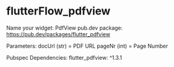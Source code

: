 # flutterFlow_pdfview

Name your widget: PdfView
pub.dev package: https://pub.dev/packages/flutter_pdfview

Parameters: 
docUrl (str) = PDF URL
pageNr (int) = Page Number

Pubspec Dependencies:
flutter_pdfview: ^1.3.1
